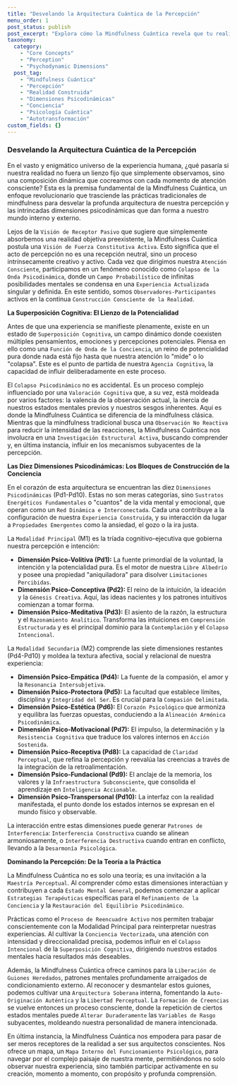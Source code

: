 ```yaml
---
title: "Desvelando la Arquitectura Cuántica de la Percepción"
menu_order: 1
post_status: publish
post_excerpt: "Explora cómo la Mindfulness Cuántica revela que tu realidad no es fija, sino una creación dinámica de tu mente. Profundiza en las dimensiones psicodinámicas que dan forma a cada experiencia y aprende a dominar la construcción consciente de tu realidad interna."
taxonomy:
  category:
    - "Core Concepts"
    - "Perception"
    - "Psychodynamic Dimensions"
  post_tag:
    - "Mindfulness Cuántica"
    - "Percepción"
    - "Realidad Construida"
    - "Dimensiones Psicodinámicas"
    - "Conciencia"
    - "Psicología Cuántica"
    - "Autotransformación"
custom_fields: {}
---
```


### Desvelando la Arquitectura Cuántica de la Percepción

En el vasto y enigmático universo de la experiencia humana, ¿qué pasaría si nuestra realidad no fuera un lienzo fijo que simplemente observamos, sino una composición dinámica que cocreamos con cada momento de atención consciente? Esta es la premisa fundamental de la Mindfulness Cuántica, un enfoque revolucionario que trasciende las prácticas tradicionales de mindfulness para desvelar la profunda arquitectura de nuestra percepción y las intrincadas dimensiones psicodinámicas que dan forma a nuestro mundo interno y externo.

Lejos de la `Visión de Receptor Pasivo` que sugiere que simplemente absorbemos una realidad objetiva preexistente, la Mindfulness Cuántica postula una `Visión de Fuerza Constitutiva Activa`. Esto significa que el acto de percepción no es una recepción neutral, sino un proceso intrínsecamente creativo y activo. Cada vez que dirigimos nuestra `Atención Consciente`, participamos en un fenómeno conocido como `Colapso de la Onda Psicodinámica`, donde un `Campo Probabilístico` de infinitas posibilidades mentales se condensa en una `Experiencia Actualizada` singular y definida. En este sentido, somos `Observadores-Participantes` activos en la continua `Construcción Consciente de la Realidad`.

**La Superposición Cognitiva: El Lienzo de la Potencialidad**

Antes de que una experiencia se manifieste plenamente, existe en un estado de `Superposición Cognitiva`, un campo dinámico donde coexisten múltiples pensamientos, emociones y percepciones potenciales. Piensa en ello como una `Función de Onda de la Conciencia`, un reino de potencialidad pura donde nada está fijo hasta que nuestra atención lo "mide" o lo "colapsa". Este es el punto de partida de nuestra `Agencia Cognitiva`, la capacidad de influir deliberadamente en este proceso.

El `Colapso Psicodinámico` no es accidental. Es un proceso complejo influenciado por una `Valoración Cognitiva` que, a su vez, está moldeada por varios factores: la valencia de la observación actual, la inercia de nuestros estados mentales previos y nuestros sesgos inherentes. Aquí es donde la Mindfulness Cuántica se diferencia de la mindfulness clásica. Mientras que la mindfulness tradicional busca una `Observación No Reactiva` para reducir la intensidad de las reacciones, la Mindfulness Cuántica nos involucra en una `Investigación Estructural Activa`, buscando comprender y, en última instancia, influir en los mecanismos subyacentes de la percepción.

**Las Diez Dimensiones Psicodinámicas: Los Bloques de Construcción de la Conciencia**

En el corazón de esta arquitectura se encuentran las diez `Dimensiones Psicodinámicas` (Pd1-Pd10). Estas no son meras categorías, sino `Sustratos Energéticos Fundamentales` o "cuantos" de la vida mental y emocional, que operan como un `Red Dinámica e Interconectada`. Cada una contribuye a la configuración de nuestra `Experiencia Construida`, y su interacción da lugar a `Propiedades Emergentes` como la ansiedad, el gozo o la ira justa.

La `Modalidad Principal` (M1) es la tríada cognitivo-ejecutiva que gobierna nuestra percepción e intención:
*   **Dimensión Psico-Volitiva (Pd1):** La fuente primordial de la voluntad, la intención y la potencialidad pura. Es el motor de nuestra `Libre Albedrío` y posee una propiedad "aniquiladora" para disolver `Limitaciones Percibidas`.
*   **Dimensión Psico-Conceptiva (Pd2):** El reino de la intuición, la ideación y la `Génesis Creativa`. Aquí, las ideas nacientes y los patrones intuitivos comienzan a tomar forma.
*   **Dimensión Psico-Meditativa (Pd3):** El asiento de la razón, la estructura y el `Razonamiento Analítico`. Transforma las intuiciones en `Comprensión Estructurada` y es el principal dominio para la `Contemplación` y el `Colapso Intencional`.

La `Modalidad Secundaria` (M2) comprende las siete dimensiones restantes (Pd4-Pd10) y moldea la textura afectiva, social y relacional de nuestra experiencia:
*   **Dimensión Psico-Empática (Pd4):** La fuente de la compasión, el amor y la `Resonancia Intersubjetiva`.
*   **Dimensión Psico-Protectora (Pd5):** La facultad que establece límites, disciplina y `Integridad del Ser`. Es crucial para la `Compasión Delimitada`.
*   **Dimensión Psico-Estética (Pd6):** El `Corazón Psicológico` que armoniza y equilibra las fuerzas opuestas, conduciendo a la `Alineación Armónica Psicodinámica`.
*   **Dimensión Psico-Motivacional (Pd7):** El impulso, la determinación y la `Resistencia Cognitiva` que traduce los valores internos en `Acción Sostenida`.
*   **Dimensión Psico-Receptiva (Pd8):** La capacidad de `Claridad Perceptual`, que refina la percepción y reevalúa las creencias a través de la integración de la retroalimentación.
*   **Dimensión Psico-Fundacional (Pd9):** El anclaje de la memoria, los valores y la `Infraestructura Subconsciente`, que consolida el aprendizaje en `Inteligencia Accionable`.
*   **Dimensión Psico-Transpersonal (Pd10):** La interfaz con la realidad manifestada, el punto donde los estados internos se expresan en el mundo físico y observable.

La interacción entre estas dimensiones puede generar `Patrones de Interferencia`: `Interferencia Constructiva` cuando se alinean armoniosamente, o `Interferencia Destructiva` cuando entran en conflicto, llevando a la `Desarmonía Psicológica`.

**Dominando la Percepción: De la Teoría a la Práctica**

La Mindfulness Cuántica no es solo una teoría; es una invitación a la `Maestría Perceptual`. Al comprender cómo estas dimensiones interactúan y contribuyen a cada `Estado Mental General`, podemos comenzar a aplicar `Estrategias Terapéuticas` específicas para el `Refinamiento de la Conciencia` y la `Restauración del Equilibrio Psicodinámico`.

Prácticas como el `Proceso de Reencuadre Activo` nos permiten trabajar conscientemente con la Modalidad Principal para reinterpretar nuestras experiencias. Al cultivar la `Conciencia Vectorizada`, una atención con intensidad y direccionalidad precisa, podemos influir en el `Colapso Intencional` de la `Superposición Cognitiva`, dirigiendo nuestros estados mentales hacia resultados más deseables.

Además, la Mindfulness Cuántica ofrece caminos para la `Liberación de Guiones Heredados`, patrones mentales profundamente arraigados de condicionamiento externo. Al reconocer y desmantelar estos guiones, podemos cultivar una `Arquitectura Soberana` interna, fomentando la `Auto-Originación Auténtica` y la `Libertad Perceptual`. La `Formación de Creencias` se vuelve entonces un proceso consciente, donde la repetición de ciertos estados mentales puede `Alterar Duraderamente` las `Variables de Rasgo` subyacentes, moldeando nuestra personalidad de manera intencionada.

En última instancia, la Mindfulness Cuántica nos empodera para pasar de ser meros receptores de la realidad a ser sus arquitectos conscientes. Nos ofrece un mapa, un `Mapa Interno del Funcionamiento Psicológico`, para navegar por el complejo paisaje de nuestra mente, permitiéndonos no solo observar nuestra experiencia, sino también participar activamente en su creación, momento a momento, con propósito y profunda comprensión.